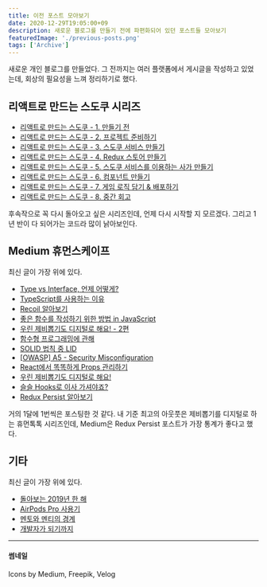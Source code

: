 ```yaml
---
title: 이전 포스트 모아보기
date: 2020-12-29T19:05:00+09
description: 새로운 블로그를 만들기 전에 파편화되어 있던 포스트들 모아보기
featuredImage: './previous-posts.png'
tags: ['Archive']
---
```


새로운 개인 블로그를 만들었다. 그 전까지는 여러 플랫폼에서 게시글을 작성하고 있었는데, 회상의 필요성을 느껴 정리하기로 했다.

## 리액트로 만드는 스도쿠 시리즈

- [리액트로 만드는 스도쿠 - 1. 만들기 전](https://medium.com/@hw0knam/%EB%A6%AC%EC%95%A1%ED%8A%B8%EB%A1%9C-%EB%A7%8C%EB%93%9C%EB%8A%94-%EC%8A%A4%EB%8F%84%EC%BF%A0-1-%EB%A7%8C%EB%93%A4%EA%B8%B0-%EC%A0%84-d580db8d589e)
- [리액트로 만드는 스도쿠 - 2. 프로젝트 준비하기](https://medium.com/@hw0knam/%EB%A6%AC%EC%95%A1%ED%8A%B8%EB%A1%9C-%EB%A7%8C%EB%93%9C%EB%8A%94-%EC%8A%A4%EB%8F%84%EC%BF%A0-2-%ED%94%84%EB%A1%9C%EC%A0%9D%ED%8A%B8-%EC%A4%80%EB%B9%84%ED%95%98%EA%B8%B0-e22f91bef37b)
- [리액트로 만드는 스도쿠 - 3. 스도쿠 서비스 만들기](https://medium.com/@hw0knam/%EB%A6%AC%EC%95%A1%ED%8A%B8%EB%A1%9C-%EB%A7%8C%EB%93%9C%EB%8A%94-%EC%8A%A4%EB%8F%84%EC%BF%A0-3-%EC%8A%A4%EB%8F%84%EC%BF%A0-%EC%84%9C%EB%B9%84%EC%8A%A4-%EB%A7%8C%EB%93%A4%EA%B8%B0-cedc558575d5)
- [리액트로 만드는 스도쿠 - 4. Redux 스토어 만들기](https://medium.com/@hw0knam/%EB%A6%AC%EC%95%A1%ED%8A%B8%EB%A1%9C-%EB%A7%8C%EB%93%9C%EB%8A%94-%EC%8A%A4%EB%8F%84%EC%BF%A0-4-redux-%EC%8A%A4%ED%86%A0%EC%96%B4-%EB%A7%8C%EB%93%A4%EA%B8%B0-d04a73b5c978)
- [리액트로 만드는 스도쿠 - 5. 스도쿠 서비스를 이용하는 사가 만들기](https://medium.com/@hw0knam/%EB%A6%AC%EC%95%A1%ED%8A%B8%EB%A1%9C-%EB%A7%8C%EB%93%9C%EB%8A%94-%EC%8A%A4%EB%8F%84%EC%BF%A0-5-%EC%8A%A4%EB%8F%84%EC%BF%A0-%EC%84%9C%EB%B9%84%EC%8A%A4%EB%A5%BC-%EC%9D%B4%EC%9A%A9%ED%95%98%EB%8A%94-%EC%82%AC%EA%B0%80-%EB%A7%8C%EB%93%A4%EA%B8%B0-9a117597396e)
- [리액트로 만드는 스도쿠 - 6. 컴포넌트 만들기](https://medium.com/@hw0knam/%EB%A6%AC%EC%95%A1%ED%8A%B8%EB%A1%9C-%EB%A7%8C%EB%93%9C%EB%8A%94-%EC%8A%A4%EB%8F%84%EC%BF%A0-6-%EC%BB%B4%ED%8F%AC%EB%84%8C%ED%8A%B8-%EB%A7%8C%EB%93%A4%EA%B8%B0-1fd7a4f46ee7)
- [리액트로 만드는 스도쿠 - 7. 게임 로직 담기 & 배포하기](https://medium.com/@hw0knam/%EB%A6%AC%EC%95%A1%ED%8A%B8%EB%A1%9C-%EB%A7%8C%EB%93%9C%EB%8A%94-%EC%8A%A4%EB%8F%84%EC%BF%A0-7-%EA%B2%8C%EC%9E%84-%EB%A1%9C%EC%A7%81-%EB%8B%B4%EA%B8%B0-%EB%B0%B0%ED%8F%AC%ED%95%98%EA%B8%B0-ab2b16041b91)
- [리액트로 만드는 스도쿠 - 8. 중간 회고](https://velog.io/@hw0knam/%EB%A6%AC%EC%95%A1%ED%8A%B8%EB%A1%9C-%EB%A7%8C%EB%93%9C%EB%8A%94-%EC%8A%A4%EB%8F%84%EC%BF%A0-8.-%EC%A4%91%EA%B0%84-%ED%9A%8C%EA%B3%A0)

후속작으로 꼭 다시 돌아오고 싶은 시리즈인데, 언제 다시 시작할 지 모르겠다. 그리고 1년 반이 다 되어가는 코드라 많이 낡아보인다.

## Medium 휴먼스케이프

최신 글이 가장 위에 있다.

- [Type vs Interface, 언제 어떻게?](https://medium.com/humanscape-tech/type-vs-interface-%EC%96%B8%EC%A0%9C-%EC%96%B4%EB%96%BB%EA%B2%8C-f36499b0de50)
- [TypeScript를 사용하는 이유](https://medium.com/humanscape-tech/typescript%EB%A5%BC-%EC%82%AC%EC%9A%A9%ED%95%98%EB%8A%94-%EC%9D%B4%EC%9C%A0-9aa69737212a)
- [Recoil 알아보기](https://medium.com/humanscape-tech/recoil-%EC%95%8C%EC%95%84%EB%B3%B4%EA%B8%B0-285b29135d8e)
- [좋은 함수를 작성하기 위한 방법 in JavaScript](https://medium.com/humanscape-tech/%EC%A2%8B%EC%9D%80-%ED%95%A8%EC%88%98%EB%A5%BC-%EC%9E%91%EC%84%B1%ED%95%98%EA%B8%B0-%EC%9C%84%ED%95%9C-%EB%B0%A9%EB%B2%95-in-javascript-a1c0a66ef893)
- [우린 제비뽑기도 디지털로 해요! - 2편](https://medium.com/humanscape-tech/%EC%9A%B0%EB%A6%B0-%EC%A0%9C%EB%B9%84%EB%BD%91%EA%B8%B0%EB%8F%84-%EB%94%94%EC%A7%80%ED%84%B8%EB%A1%9C-%ED%95%B4%EC%9A%94-2%ED%8E%B8-bd8fa5a9ac11)
- [함수형 프로그래밍에 관해](https://medium.com/humanscape-tech/%ED%95%A8%EC%88%98%ED%98%95-%ED%94%84%EB%A1%9C%EA%B7%B8%EB%9E%98%EB%B0%8D%EC%97%90-%EA%B4%80%ED%95%B4-7f6172599fc)
- [SOLID 법칙 중 LID](https://medium.com/humanscape-tech/solid-%EB%B2%95%EC%B9%99-%E4%B8%AD-lid-fb9b89e383ef)
- [[OWASP] A5 - Security Misconfiguration](https://medium.com/humanscape-tech/owasp-a5-security-misconfiguration-5ab6f58beb22)
- [React에서 똑똑하게 Props 관리하기](https://medium.com/humanscape-tech/react%EC%97%90%EC%84%9C-%EB%98%91%EB%98%91%ED%95%98%EA%B2%8C-props-%EA%B4%80%EB%A6%AC%ED%95%98%EA%B8%B0-dbea865f53)
- [우린 제비뽑기도 디지털로 해요!](https://medium.com/humanscape-tech/%EC%9A%B0%EB%A6%B0-%EC%A0%9C%EB%B9%84%EB%BD%91%EA%B8%B0%EB%8F%84-%EB%94%94%EC%A7%80%ED%84%B8%EB%A1%9C-%ED%95%B4%EC%9A%94-f46feba5b98c)
- [슬슬 Hooks로 이사 가셔야죠?](https://medium.com/humanscape-tech/%EC%8A%AC%EC%8A%AC-hooks%EB%A1%9C-%EC%9D%B4%EC%82%AC-%EA%B0%80%EC%85%94%EC%95%BC%EC%A3%A0-34be22e2962f)
- [Redux Persist 알아보기](https://medium.com/humanscape-tech/redux-persist-%EC%95%8C%EC%95%84%EB%B3%B4%EA%B8%B0-2077c9e566d9)

거의 1달에 1번씩은 포스팅한 것 같다. 내 기준 최고의 아웃풋은 제비뽑기를 디지털로 하는 휴먼톡톡 시리즈인데, Medium은 Redux Persist 포스트가 가장 통계가 좋다고 했다.

## 기타

최신 글이 가장 위에 있다.

- [돌아보는 2019년 한 해](https://velog.io/@hw0knam/2019-log)
- [AirPods Pro 사용기](https://velog.io/@hw0knam/AirPods-Pro-%EC%9D%BC%EC%9D%BC-%EC%82%AC%EC%9A%A9%EA%B8%B0)
- [멘토와 멘티의 경계](https://velog.io/@hw0knam/%EA%B0%9C%EB%B0%9C%EC%9E%90-%EB%A9%98%ED%86%A0%EC%99%80-%EB%A9%98%ED%8B%B0%EC%9D%98-%EA%B2%BD%EA%B3%84)
- [개발자가 되기까지](https://velog.io/@hw0knam/%EA%B0%9C%EB%B0%9C%EC%9E%90%EA%B0%80-%EB%90%98%EA%B8%B0%EA%B9%8C%EC%A7%80-76jxvbzew4)

---

#### 썸네일

Icons by Medium, Freepik, Velog
